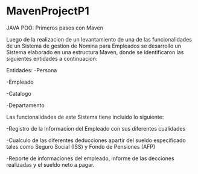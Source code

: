 # MavenProjectP1
JAVA POO: Primeros pasos con Maven

Luego de la realizacion de un levantamiento de una de las funcionalidades de un Sistema de gestion de Nomina para Empleados se desarrollo un Sistema elaborado en una estructura Maven, donde se identificaron las siguientes entidades a continuacion:

Entidades:
-Persona

-Empleado

-Catalogo

-Departamento

Las funcionalidades de este Sistema tiene incluido lo siguiente:

-Registro de la Informacion del Empleado con sus diferentes cualidades

-Cualculo de las diferentes deducciones apartir del sueldo especificado tales como Seguro Social (ISS) y Fondo de Pensiones (AFP)

-Reporte de informaciones del empleado, informe de las decciones realizadas y el sueldo neto a pagar.
